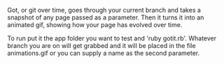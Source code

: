 Got, or git over time, goes through your current branch and takes a snapshot of any page passed as a parameter. Then it turns it into an animated gif, showing how your page has evolved over time.

To run put it the app folder you want to test and 'ruby gotit.rb'. Whatever branch you are on will get grabbed and it will be placed in the file animations.gif or you can supply a name as the second parameter. 
